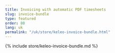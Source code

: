 ```yaml
---
title: Invoicing with automatic PDF timesheets
slug: invoice-bundle
type: featured
order: 80
lang: uk
permalink: "/uk/store/keleo-invoice-bundle.html"
---
```


{% include store/keleo-invoice-bundle.md %}
